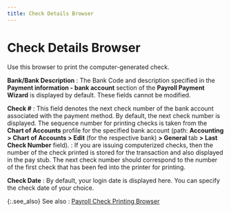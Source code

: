 ```yaml
---
title: Check Details Browser
---
```


# Check Details Browser


Use this browser to print the computer-generated check.


**Bank/Bank Description**
: The Bank Code and description specified in the **Payment 
 information - bank account** section of the **Payroll 
 Payment Wizard** is displayed by default. These fields cannot be  modified.


**Check #**
: This field denotes the next check number of the  bank account associated with the payment method. By default, the next  check number is displayed. The sequence number for printing checks is  taken from the **Chart of Accounts**  profile for the specified bank account (path: **Accounting 
 &gt; Chart of Accounts &gt; Edit** (for the respective bank) **&gt; General** tab **&gt; Last Check Number** field).
: If you are issuing computerized checks, then the  number of the check printed is stored for the transaction and also displayed  in the pay stub. The next check number should correspond to the number  of the first check that has been fed into the printer for printing.


**Check Date**
: By default, your login  date is displayed here. You can specify the check date of your choice.


{:.see_also}
See also
: [Payroll  Check Printing Browser]({{site.prl_baseurl}}/payroll-process/printing-payroll-checks/the_payroll_check_printing_browser.html)
